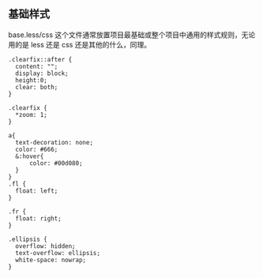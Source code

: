 ## 基础样式

base.less/css 这个文件通常放置项目最基础或整个项目中通用的样式规则，无论用的是 less 还是 css 还是其他的什么，同理。

```less
.clearfix::after {
  content: "";
  display: block;
  height:0;
  clear: both;
}

.clearfix {
  *zoom: 1;
}

a{
  text-decoration: none;
  color: #666;
  &:hover{
      color: #00d080;
  }
}
.fl {
  float: left;
}

.fr {
  float: right;
}

.ellipsis {
  overflow: hidden;
  text-overflow: ellipsis;
  white-space: nowrap;
}

```

